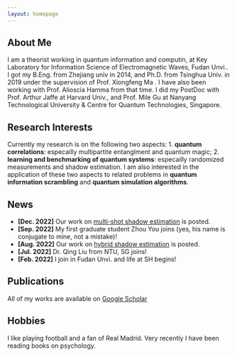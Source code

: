 ```yaml
---
layout: homepage
---
```


## About Me

I am a theorist working in quantum information and computin, at Key Laboratory for Information Science of Electromagnetic Waves, Fudan Unvi.. I got my B.Eng. from Zhejiang univ in 2014, and Ph.D. from Tsinghua Univ. in 2019 under the supervision of Prof. Xiongfeng Ma . I have also been working with Prof. Alioscia Hamma from that time. I did my PostDoc with Prof. Arthur Jaffe at Harvard Univ., and Prof. Mile Gu at Nanyang Technological University & Centre for Quantum Technologies, Singapore.

## Research Interests
Currently my research is on the following two aspects: 1. **quantum correlations**: especailly multipartite entanglment and quantum magic; 2. **learning and benchmarking of quantum systems**: especailly randomized measurements and shadow estimation. I am also interested in the application of these two aspects to related problems in **quantum information scrambling** and **quantum simulation algorithms**. 

## News
- **[Dec. 2022]** Our work on [multi-shot shadow estimation](https://arxiv.org/abs/2212.11068.pdf) is posted.
- **[Sep. 2022]** My first graduate student Zhou You joins (yes, his name is conjugate to mine, not a mistake)!
- **[Aug. 2022]** Our work on [hybrid shadow estimation](https://arxiv.org/abs/2208.08416) is posted.
- **[Jul. 2022]** Dr. Qing Liu from NTU, SG joins!
- **[Feb. 2022]** I join in Fudan Unvi. and life at SH begins!

## Publications

All of my works are available on [Google Scholar](https://scholar.google.com/citations?view_op=list_works&hl=en&hl=en&user=oQ_tbtYAAAAJ&sortby=pubdate)


## Hobbies
I like playing football and a fan of Real Madrid. Very recently I have been reading books on psychology.
